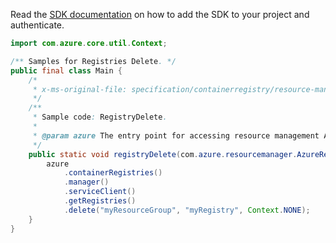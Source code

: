 Read the [SDK documentation](https://github.com/Azure/azure-sdk-for-java/blob/azure-resourcemanager_2.14.0/sdk/resourcemanager/azure-resourcemanager/README.md) on how to add the SDK to your project and authenticate.

```java
import com.azure.core.util.Context;

/** Samples for Registries Delete. */
public final class Main {
    /*
     * x-ms-original-file: specification/containerregistry/resource-manager/Microsoft.ContainerRegistry/stable/2021-09-01/examples/RegistryDelete.json
     */
    /**
     * Sample code: RegistryDelete.
     *
     * @param azure The entry point for accessing resource management APIs in Azure.
     */
    public static void registryDelete(com.azure.resourcemanager.AzureResourceManager azure) {
        azure
            .containerRegistries()
            .manager()
            .serviceClient()
            .getRegistries()
            .delete("myResourceGroup", "myRegistry", Context.NONE);
    }
}
```
